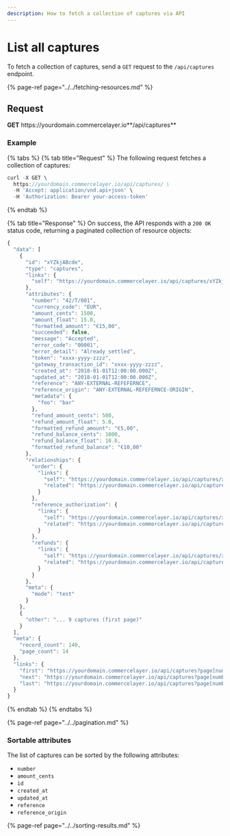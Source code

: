 ```yaml
---
description: How to fetch a collection of captures via API
---
```


# List all captures

To fetch a collection of captures, send a `GET` request to the `/api/captures` endpoint.

{% page-ref page="../../fetching-resources.md" %}

## Request

**GET** https://<i></i>yourdomain.commercelayer.io**/api/captures**

### **Example**

{% tabs %}
{% tab title="Request" %}
The following request fetches a collection of captures:

```javascript
curl -X GET \
  https://yourdomain.commercelayer.io/api/captures/ \
  -H 'Accept: application/vnd.api+json' \
  -H 'Authorization: Bearer your-access-token'
```
{% endtab %}

{% tab title="Response" %}
On success, the API responds with a `200 OK` status code, returning a paginated collection of resource objects:

```javascript
{
  "data": [
    {
      "id": "xYZkjABcde",
      "type": "captures",
      "links": {
        "self": "https://yourdomain.commercelayer.io/api/captures/xYZkjABcde"
      },
      "attributes": {
        "number": "42/T/001",
        "currency_code": "EUR",
        "amount_cents": 1500,
        "amount_float": 15.0,
        "formatted_amount": "€15,00",
        "succeeded": false,
        "message": "Accepted",
        "error_code": "00001",
        "error_detail": "Already settled",
        "token": "xxxx-yyyy-zzzz",
        "gateway_transaction_id": "xxxx-yyyy-zzzz",
        "created_at": "2018-01-01T12:00:00.000Z",
        "updated_at": "2018-01-01T12:00:00.000Z",
        "reference": "ANY-EXTERNAL-REFEFERNCE",
        "reference_origin": "ANY-EXTERNAL-REFEFERNCE-ORIGIN",
        "metadata": {
          "foo": "bar"
        },
        "refund_amount_cents": 500,
        "refund_amount_float": 5.0,
        "formatted_refund_amount": "€5,00",
        "refund_balance_cents": 1000,
        "refund_balance_float": 10.0,
        "formatted_refund_balance": "€10,00"
      },
      "relationships": {
        "order": {
          "links": {
            "self": "https://yourdomain.commercelayer.io/api/captures/xYZkjABcde/relationships/order",
            "related": "https://yourdomain.commercelayer.io/api/captures/xYZkjABcde/order"
          }
        },
        "reference_authorization": {
          "links": {
            "self": "https://yourdomain.commercelayer.io/api/captures/xYZkjABcde/relationships/reference_authorization",
            "related": "https://yourdomain.commercelayer.io/api/captures/xYZkjABcde/reference_authorization"
          }
        },
        "refunds": {
          "links": {
            "self": "https://yourdomain.commercelayer.io/api/captures/xYZkjABcde/relationships/refunds",
            "related": "https://yourdomain.commercelayer.io/api/captures/xYZkjABcde/refunds"
          }
        }
      },
      "meta": {
        "mode": "test"
      }
    },
    {
      "other": "... 9 captures (first page)"
    }
  ],
  "meta": {
    "record_count": 140,
    "page_count": 14
  },
  "links": {
    "first": "https://yourdomain.commercelayer.io/api/captures?page[number]=1&page[size]=10",
    "next": "https://yourdomain.commercelayer.io/api/captures?page[number]=2&page[size]=10",
    "last": "https://yourdomain.commercelayer.io/api/captures?page[number]=14&page[size]=10"
  }
}
```
{% endtab %}
{% endtabs %}

{% page-ref page="../../pagination.md" %}

### Sortable attributes

The list of captures can be sorted by the following attributes:

* `number`
* `amount_cents`
* `id`
* `created_at`
* `updated_at`
* `reference`
* `reference_origin`

{% page-ref page="../../sorting-results.md" %}

